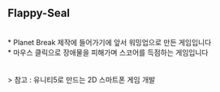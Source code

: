 ## Flappy-Seal
<br>
* Planet Break 제작에 들어가기에 앞서 워밍업으로 만든 게임입니다
<br>
* 마우스 클릭으로 장애물을 피해가며 스코어를 득점하는 게임입니다
<br><br><br>
> 참고 : 유니티5로 만드는 2D 스마트폰 게임 개발
